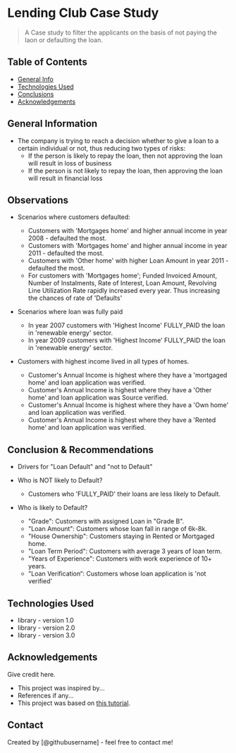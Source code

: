 # Lending Club Case Study
> A Case study to filter the applicants on the basis of not paying the laon or defaulting the loan.

## Table of Contents
* [General Info](#general-information)
* [Technologies Used](#technologies-used)
* [Conclusions](#conclusions)
* [Acknowledgements](#acknowledgements)

## General Information
- The company is trying to reach a decision whether to give a loan to a certain individual or not, thus reducing two types of risks: 
    - If the person is likely to repay the loan, then not approving the loan will result in loss of business 
    - If the person is not likely to repay the loan, then approving the loan will result in financial loss 

## Observations
- Scenarios where customers defaulted:
    - Customers with 'Mortgages home' and higher annual income in year 2008 - defaulted the most.
    - Customers with 'Mortgages home' and higher annual income in year 2011 - defaulted the most.
    - Customers with 'Other home' with higher Loan Amount in year 2011 - defaulted the most.
    - For customers with 'Mortgages home'; Funded Invoiced Amount, Number of Instalments, Rate of Interest, Loan Amount, Revolving Line Utilization Rate rapidly increased every year. Thus increasing the chances of rate of 'Defaults'

- Scenarios where loan was fully paid
    - In year 2007 customers with 'Highest Income' FULLY_PAID the loan in 'renewable energy' sector.
    - In year 2009 customers with 'Highest Income' FULLY_PAID the loan in 'renewable energy' sector.

- Customers with highest income lived in all types of homes.
    - Customer's Annual Income is highest where they have a 'mortgaged home' and loan application was verified.
    - Customer's Annual Income is highest where they have a 'Other home' and loan application was Source verified.
    - Customer's Annual Income is highest where they have a 'Own home' and loan application was verified.
    - Customer's Annual Income is highest where they have a 'Rented home' and loan application was verified.
 



## Conclusion & Recommendations
- Drivers for "Loan Default" and "not to Default"
- Who is NOT likely to Default?
    - Customers who 'FULLY_PAID' their loans are less likely to Default.

- Who is likely to Default?
    - "Grade": Customers with assigned Loan in "Grade B".
    - "Loan Amount": Customers whose loan fall in range of 6k-8k.
    - "House Ownership": Customers staying in Rented or Mortgaged home.
    - "Loan Term Period": Customers with average 3 years of loan term.
    - "Years of Experience": Customers with work experience of 10+ years.
    - "Loan Verification“: Customers whose loan application is 'not verified'

## Technologies Used
- library - version 1.0
- library - version 2.0
- library - version 3.0

<!-- As the libraries versions keep on changing, it is recommended to mention the version of library used in this project -->

## Acknowledgements
Give credit here.
- This project was inspired by...
- References if any...
- This project was based on [this tutorial](https://www.example.com).


## Contact
Created by [@githubusername] - feel free to contact me!


<!-- Optional -->
<!-- ## License -->
<!-- This project is open source and available under the [... License](). -->

<!-- You don't have to include all sections - just the one's relevant to your project -->
